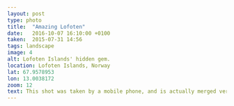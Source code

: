 ```yaml
---
layout: post
type: photo
title:  "Amazing Lofoten"
date:   2016-10-07 16:10:00 +0100
taken:  2015-07-31 14:56
tags: landscape
image: 4
alt: Lofoten Islands' hidden gem.
location: Lofoten Islands, Norway
lat: 67.9578953
lon: 13.0038172
zoom: 12
text: This shot was taken by a mobile phone, and is actually merged version of 5 other pictures.
---
```

